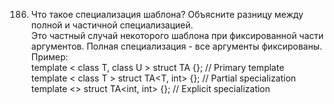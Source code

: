 186. Что такое специализация шаблона? Объясните разницу между полной и частичной специализацией.  
Это частный случай некоторого шаблона при фиксированной части аргументов. Полная специализация - все аргументы фиксированы.  
Пример:  
template < class T, class U > struct TA {}; // Primary template    
template < class T > struct TA<T, int> {}; // Partial specialization  
template <> struct TA<int, int> {}; // Explicit specialization  
